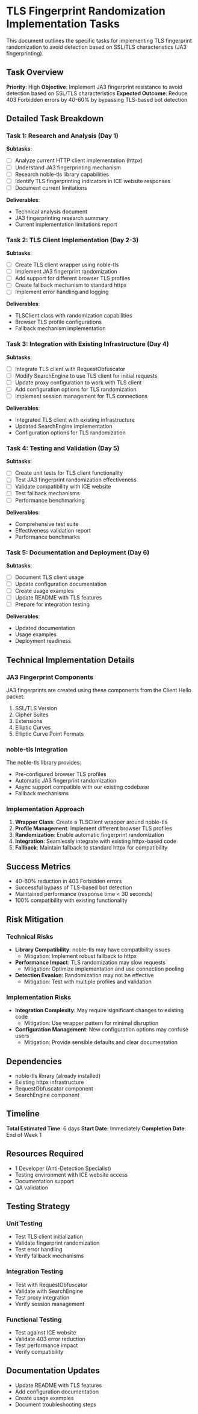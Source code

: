 # TLS Fingerprint Randomization Implementation Tasks

This document outlines the specific tasks for implementing TLS fingerprint randomization to avoid detection based on SSL/TLS characteristics (JA3 fingerprinting).

## Task Overview

**Priority**: High
**Objective**: Implement JA3 fingerprint resistance to avoid detection based on SSL/TLS characteristics
**Expected Outcome**: Reduce 403 Forbidden errors by 40-60% by bypassing TLS-based bot detection

## Detailed Task Breakdown

### Task 1: Research and Analysis (Day 1)

**Subtasks**:
- [ ] Analyze current HTTP client implementation (httpx)
- [ ] Understand JA3 fingerprinting mechanism
- [ ] Research noble-tls library capabilities
- [ ] Identify TLS fingerprinting indicators in ICE website responses
- [ ] Document current limitations

**Deliverables**:
- Technical analysis document
- JA3 fingerprinting research summary
- Current implementation limitations report

### Task 2: TLS Client Implementation (Day 2-3)

**Subtasks**:
- [ ] Create TLS client wrapper using noble-tls
- [ ] Implement JA3 fingerprint randomization
- [ ] Add support for different browser TLS profiles
- [ ] Create fallback mechanism to standard httpx
- [ ] Implement error handling and logging

**Deliverables**:
- TLSClient class with randomization capabilities
- Browser TLS profile configurations
- Fallback mechanism implementation

### Task 3: Integration with Existing Infrastructure (Day 4)

**Subtasks**:
- [ ] Integrate TLS client with RequestObfuscator
- [ ] Modify SearchEngine to use TLS client for initial requests
- [ ] Update proxy configuration to work with TLS client
- [ ] Add configuration options for TLS randomization
- [ ] Implement session management for TLS connections

**Deliverables**:
- Integrated TLS client with existing infrastructure
- Updated SearchEngine implementation
- Configuration options for TLS randomization

### Task 4: Testing and Validation (Day 5)

**Subtasks**:
- [ ] Create unit tests for TLS client functionality
- [ ] Test JA3 fingerprint randomization effectiveness
- [ ] Validate compatibility with ICE website
- [ ] Test fallback mechanisms
- [ ] Performance benchmarking

**Deliverables**:
- Comprehensive test suite
- Effectiveness validation report
- Performance benchmarks

### Task 5: Documentation and Deployment (Day 6)

**Subtasks**:
- [ ] Document TLS client usage
- [ ] Update configuration documentation
- [ ] Create usage examples
- [ ] Update README with TLS features
- [ ] Prepare for integration testing

**Deliverables**:
- Updated documentation
- Usage examples
- Deployment readiness

## Technical Implementation Details

### JA3 Fingerprint Components

JA3 fingerprints are created using these components from the Client Hello packet:
1. SSL/TLS Version
2. Cipher Suites
3. Extensions
4. Elliptic Curves
5. Elliptic Curve Point Formats

### noble-tls Integration

The noble-tls library provides:
- Pre-configured browser TLS profiles
- Automatic JA3 fingerprint randomization
- Async support compatible with our existing codebase
- Fallback mechanisms

### Implementation Approach

1. **Wrapper Class**: Create a TLSClient wrapper around noble-tls
2. **Profile Management**: Implement different browser TLS profiles
3. **Randomization**: Enable automatic fingerprint randomization
4. **Integration**: Seamlessly integrate with existing httpx-based code
5. **Fallback**: Maintain fallback to standard httpx for compatibility

## Success Metrics

- 40-60% reduction in 403 Forbidden errors
- Successful bypass of TLS-based bot detection
- Maintained performance (response time < 30 seconds)
- 100% compatibility with existing functionality

## Risk Mitigation

### Technical Risks
- **Library Compatibility**: noble-tls may have compatibility issues
  - Mitigation: Implement robust fallback to httpx
- **Performance Impact**: TLS randomization may slow requests
  - Mitigation: Optimize implementation and use connection pooling
- **Detection Evasion**: Randomization may not be effective
  - Mitigation: Test with multiple profiles and validation

### Implementation Risks
- **Integration Complexity**: May require significant changes to existing code
  - Mitigation: Use wrapper pattern for minimal disruption
- **Configuration Management**: New configuration options may confuse users
  - Mitigation: Provide sensible defaults and clear documentation

## Dependencies

- noble-tls library (already installed)
- Existing httpx infrastructure
- RequestObfuscator component
- SearchEngine component

## Timeline

**Total Estimated Time**: 6 days
**Start Date**: Immediately
**Completion Date**: End of Week 1

## Resources Required

- 1 Developer (Anti-Detection Specialist)
- Testing environment with ICE website access
- Documentation support
- QA validation

## Testing Strategy

### Unit Testing
- Test TLS client initialization
- Validate fingerprint randomization
- Test error handling
- Verify fallback mechanisms

### Integration Testing
- Test with RequestObfuscator
- Validate with SearchEngine
- Test proxy integration
- Verify session management

### Functional Testing
- Test against ICE website
- Validate 403 error reduction
- Test performance impact
- Verify compatibility

## Documentation Updates

- Update README with TLS features
- Add configuration documentation
- Create usage examples
- Document troubleshooting steps